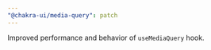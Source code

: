 ```yaml
---
"@chakra-ui/media-query": patch
---
```


Improved performance and behavior of `useMediaQuery` hook.
